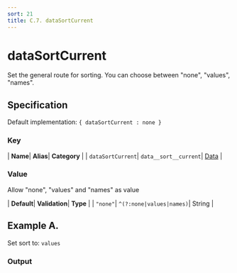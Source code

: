 ```yaml
---
sort: 21
title: C.7. dataSortCurrent
---
```

# dataSortCurrent

Set the general route for sorting. You can choose between "none", "values", "names".


## Specification

Default implementation: ```{ dataSortCurrent : none }```

### Key

| **Name**| **Alias**| **Category** |
| ```dataSortCurrent```| ```data__sort__current```| [Data](../options/#data) |

### Value

Allow "none", "values" and "names" as value

| **Default**| **Validation**| **Type** |
| ```"none"```| ```^(?:none|values|names)```| String |



## Example A.

Set sort to: ```values```

### Output

  <div id="a">
      <script> 
          d3.statosio( 
    file, 
    "name", 
    [ "mobile" ], 
    { "dataSortCurrent" : "values", "view__dom_id" : "a" }
)

      </script>
  </div>

Open output in a [blank window](../sources/dataSortCurrent--example-a.html){:target="_self"}. 
Download examples [as zip](../sources/dataSortCurrent.zip){:target="_blank"}. 

### Parameters

This dataset shows the mobile google pagerank performance score for a certain website.

| | **Value** | **Type** |
|------:|:------|:------|
| **Source** | ["../data/performance.json"](../data/performance.json) | String |
| **X** | ```"name"``` | String |
| **Y** | ```[ "mobile" ]``` | Array |
| **Options** | ```{ "dataSortCurrent" : "values" }``` | Object |


### Javascript

* Invoke Function

```javascript
d3.statosio( 
    file, 
    "name", 
    [ "mobile" ], 
    { "dataSortCurrent" : "values" }
)
```

* HTML Implementation

```html
<!DOCTYPE html>
<head>
    <title>d3.statosio - dataSortCurrent</title>
    <meta content="text/html;charset=utf-8" http-equiv="Content-Type">
    <meta content="utf-8" http-equiv="encoding">
    <script src="https://cdnjs.cloudflare.com/ajax/libs/d3/6.2.0/d3.js"></script>
    <script src="https://cdnjs.cloudflare.com/ajax/libs/statosio/0.9/statosio.js"></script>
</head>
<body>
    <script>
        d3.json( "../data/performance.json" )
            .then( ( file ) => {
                d3.statosio( 
                    file, 
                    "name", 
                    [ "mobile" ], 
                    { "dataSortCurrent" : "values" }
                )
            } )
    </script>
</body>
```
### Ruby

* Gem Install

```ruby
gem install statosio
gem install prawn
gem install prawn-svg
```

* Implementation

```ruby
require "statosio"
require "prawn"
require "prawn-svg"

file = File.read( "../data/performance.json" )
dataset = JSON.parse( file )

statosio = Statosio::Generate.new
chart = statosio.svg(
    dataset: dataset,
    x: "name", 
    y: [ "mobile" ],
    options: {"dataSortCurrent"=>"values"}
    
)

Prawn::Document.generate( "statosio.pdf" ) do | pdf |
  pdf.svg( chart, width: 500 )
end
```
## Example B.

Set sort to: ```names```

### Output

  <div id="b">
      <script> 
          d3.statosio( 
    file, 
    "name", 
    [ "mobile" ], 
    { "dataSortCurrent" : "names", "view__dom_id" : "b" }
)

      </script>
  </div>

Open output in a [blank window](../sources/dataSortCurrent--example-b.html){:target="_self"}. 
Download examples [as zip](../sources/dataSortCurrent.zip){:target="_blank"}. 

### Parameters

This dataset shows the mobile google pagerank performance score for a certain website.

| | **Value** | **Type** |
|------:|:------|:------|
| **Source** | ["../data/performance.json"](../data/performance.json) | String |
| **X** | ```"name"``` | String |
| **Y** | ```[ "mobile" ]``` | Array |
| **Options** | ```{ "dataSortCurrent" : "names" }``` | Object |


### Javascript

* Invoke Function

```javascript
d3.statosio( 
    file, 
    "name", 
    [ "mobile" ], 
    { "dataSortCurrent" : "names" }
)
```

* HTML Implementation

```html
<!DOCTYPE html>
<head>
    <title>d3.statosio - dataSortCurrent</title>
    <meta content="text/html;charset=utf-8" http-equiv="Content-Type">
    <meta content="utf-8" http-equiv="encoding">
    <script src="https://cdnjs.cloudflare.com/ajax/libs/d3/6.2.0/d3.js"></script>
    <script src="https://cdnjs.cloudflare.com/ajax/libs/statosio/0.9/statosio.js"></script>
</head>
<body>
    <script>
        d3.json( "../data/performance.json" )
            .then( ( file ) => {
                d3.statosio( 
                    file, 
                    "name", 
                    [ "mobile" ], 
                    { "dataSortCurrent" : "names" }
                )
            } )
    </script>
</body>
```
### Ruby

* Gem Install

```ruby
gem install statosio
gem install prawn
gem install prawn-svg
```

* Implementation

```ruby
require "statosio"
require "prawn"
require "prawn-svg"

file = File.read( "../data/performance.json" )
dataset = JSON.parse( file )

statosio = Statosio::Generate.new
chart = statosio.svg(
    dataset: dataset,
    x: "name", 
    y: [ "mobile" ],
    options: {"dataSortCurrent"=>"names"}
    
)

Prawn::Document.generate( "statosio.pdf" ) do | pdf |
  pdf.svg( chart, width: 500 )
end
```
